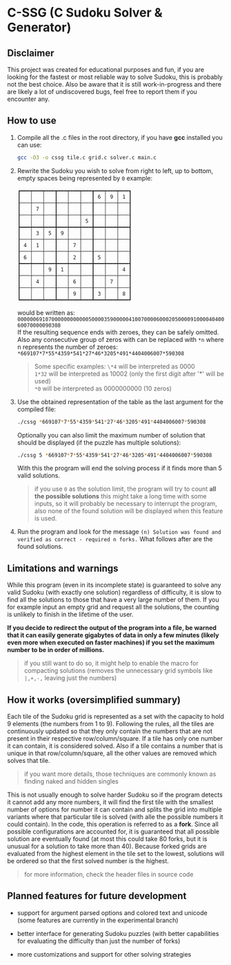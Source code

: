 # C-SSG (C Sudoku Solver & Generator)

## Disclaimer

This project was created for educational purposes and fun, if you are looking for the fastest or most reliable way to solve Sudoku, this is probably not the best choice. Also be aware that it is still work-in-progress and there are likely a lot of undiscovered bugs, feel free to report them if you encounter any.

## How to use

1. Compile all the .c files in the root directory, if you have **gcc** installed you can use:

    ```bash
   gcc -O3 -o cssg tile.c grid.c solver.c main.c
   ```

2. Rewrite the Sudoku you wish to solve from right to left, up to bottom, empty spaces being represented by `0` example:

    ```
    ┏━━━┯━━━┯━━━┳━━━┯━━━┯━━━┳━━━┯━━━┯━━━┓
    ┃   │   │   ┃   │   │   ┃ 6 │ 9 │ 1 ┃
    ┠───┼───┼───╂───┼───┼───╂───┼───┼───┨
    ┃   │ 7 │   ┃   │   │   ┃   │   │   ┃
    ┠───┼───┼───╂───┼───┼───╂───┼───┼───┨
    ┃   │   │   ┃   │   │ 5 ┃   │   │   ┃
    ┣━━━┿━━━┿━━━╋━━━┿━━━┿━━━╋━━━┿━━━┿━━━┫
    ┃   │ 3 │ 5 ┃ 9 │   │   ┃   │   │   ┃
    ┠───┼───┼───╂───┼───┼───╂───┼───┼───┨
    ┃ 4 │ 1 │   ┃   │ 7 │   ┃   │   │   ┃
    ┠───┼───┼───╂───┼───┼───╂───┼───┼───┨
    ┃ 6 │   │   ┃   │ 2 │   ┃ 5 │   │   ┃
    ┣━━━┿━━━┿━━━╋━━━┿━━━┿━━━╋━━━┿━━━┿━━━┫
    ┃   │   │ 9 ┃ 1 │   │   ┃   │   │ 4 ┃
    ┠───┼───┼───╂───┼───┼───╂───┼───┼───┨
    ┃   │ 4 │   ┃   │ 6 │   ┃   │ 7 │   ┃
    ┠───┼───┼───╂───┼───┼───╂───┼───┼───┨
    ┃   │   │   ┃   │ 9 │   ┃ 3 │   │ 8 ┃
    ┗━━━┷━━━┷━━━┻━━━┷━━━┷━━━┻━━━┷━━━┷━━━┛
    ```

   would be written as:
   `000000691070000000000005000035900000410070000600020500009100004040060070000090308` <br>
   If the resulting sequence ends with zeroes, they can be safely omitted.
   Also any consecutive group of zeros with can be replaced with  `*n` where n represents the number of zeroes: <br>
   `*669107*7*55*4359*541*27*46*3205*491*4404006007*590308`

   > Some specific examples:
   > `\*4` will be interpreted as 0000 <br>
   > `1*32` will be interpreted as 10002 (only the first digit after '\*' will be used) <br>
   > `*0` will be interpreted as 0000000000 (10 zeros) <br>

3. Use the obtained representation of the table as the last argument for the compiled file: <br>
    
    ```bash
    ./cssg *669107*7*55*4359*541*27*46*3205*491*4404006007*590308
    ```

    Optionally you can also limit the maximum number of solution that should be displayed (if the puzzle has multiple solutions): <br>

    ```bash
   ./cssg 5 *669107*7*55*4359*541*27*46*3205*491*4404006007*590308
   ```

    With this the program will end the solving process if it finds more than 5 valid solutions. <br>

   > if you use `0` as the solution limit, the program will try to count **all the possible solutions**
   > this might take a long time with some inputs, so it will probably be necessary to interrupt the program, also none of the found solution will be displayed when this feature is used.

4. Run the program and look for the message `(n) Solution was found and verified as correct - required n forks.`
    What follows after are the found solutions.

## Limitations and warnings

While this program (even in its incomplete state) is guaranteed to solve any valid Sudoku (with exactly one solution) regardless of difficulty, it is slow to find all the solutions to those that have a very large number of them. If you for example input an empty grid and request all the solutions, the counting is unlikely to finish in the lifetime of the user.

**If you decide to redirect the output of the program into a file, be warned that it can easily generate gigabytes of data in only a few minutes (likely even more when executed on faster machines) if you set the maximum number to be in order of millions.**
> if you still want to do so, it might help to enable the macro for compacting solutions (removes the unnecessary grid symbols like `|,+,-,` leaving just the numbers)

## How it works (oversimplified summary)

Each tile of the Sudoku grid is represented as a set with the capacity to hold 9 elements (the numbers from 1 to 9). Following the rules, all the tiles are continuously updated so that they only contain the numbers that are not present in their respective row/column/square. If a tile has only one number it can contain, it is considered solved. Also if a tile contains a number that is unique in that row/column/square, all the other values are removed which solves that tile.
> if you want more details, those techniques are commonly known as finding naked and hidden singles

This is not usually enough to solve harder Sudoku so if the program detects it cannot add any more numbers, it will find the first tile with the smallest number of options for number it can contain and splits the grid into multiple variants where that particular tile is solved (with alle the possible numbers it could contain). In the code, this operation is referred to as a **fork**. Since all possible configurations are accounted for, it is guaranteed that all possible solution are eventually found (at most this could take 80 forks, but it is unusual for a solution to take more than 40). Because forked grids are evaluated from the highest element in the tile set to the lowest, solutions will be ordered so that the first solved number is the highest.

> for more information, check the header files in source code

## Planned features for future development

- support for argument parsed options and colored text and unicode (some features are currently in the experimental branch)

- better interface for generating Sudoku puzzles (with better capabilities for evaluating the difficulty than just the number of forks)

- more customizations and support for other solving strategies 
